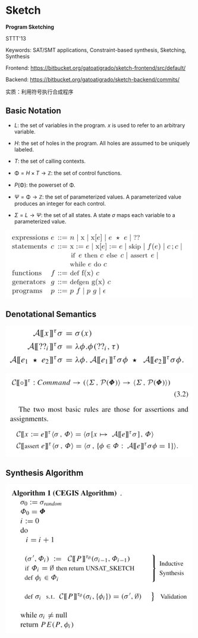 # Sketch

**Program Sketching**

STTT'13

Keywords: SAT/SMT applications, Constraint-based synthesis, Sketching, Synthesis

Frontend: https://bitbucket.org/gatoatigrado/sketch-frontend/src/default/

Backend: https://bitbucket.org/gatoatigrado/sketch-backend/commits/

实质：利用符号执行合成程序

## Basic Notation

- $L$: the set of variables in the program. $x$ is used to refer to an arbitrary variable.

- $H$: the set of holes in the program. All holes are assumed to be uniquely labeled.
- $T$: the set of calling contexts.
- $\mathbb{\Phi} = H \times T \rightarrow \mathbb{Z}$: the set of control functions.
- $P(\mathbb{\Phi})$: the powerset of $\mathbb{\Phi}$.
- $\Psi = \mathbb{\Phi} \rightarrow \mathbb{Z}$: the set of parameterized values. A parameterized value produces an integer for each control.
- $\Sigma = L \rightarrow \Psi$:  the set of all states. A state $\sigma$ maps each variable to a parameterized value.

![image-20200414145612275](image-20200414145612275.png)

## Denotational Semantics

![image-20200414145818650](image-20200414145818650.png)

![image-20200414145835479](image-20200414145835479.png)

## Synthesis Algorithm

![image-20200414155400401](image-20200414155400401.png)